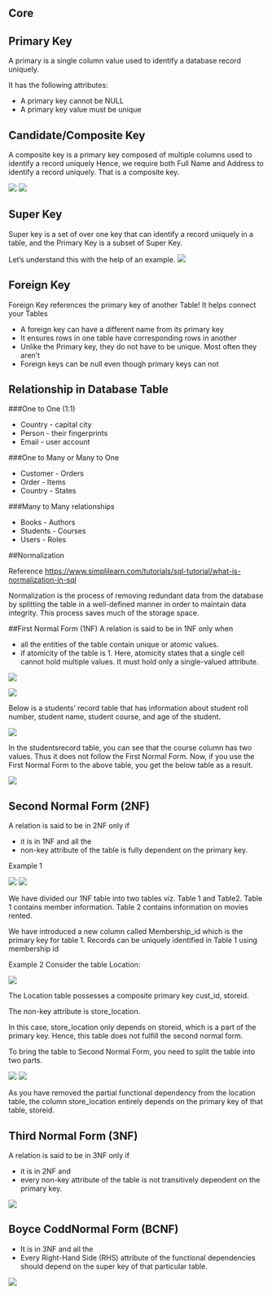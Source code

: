 ## Core

## Primary Key
A primary is a single column value used to identify a database record uniquely.

It has the following attributes: 
* A primary key cannot be NULL
* A primary key value must be unique

## Candidate/Composite Key
A composite key is a primary key composed of multiple columns used to identify a record uniquely
Hence, we require both Full Name and Address to identify a record uniquely. That is a composite key.

![](../../images/database/CompositeKey.png)
![](../../images/database/candidatekey.png)


## Super Key
Super key is a set of over one key that can identify a record uniquely in a table, and the Primary Key is a subset of Super Key.

Let’s understand this with the help of an example.
![](../../images/database/superkey.png)



## Foreign Key
Foreign Key references the primary key of another Table! It helps connect your Tables

* A foreign key can have a different name from its primary key
* It ensures rows in one table have corresponding rows in another
* Unlike the Primary key, they do not have to be unique. Most often they aren’t
* Foreign keys can be null even though primary keys can not



## Relationship in Database Table

###One to One (1:1)

* Country - capital city
* Person - their fingerprints
* Email - user account

###One to Many or Many to One
* Customer - Orders
* Order - Items
* Country - States

###Many to Many relationships
* Books - Authors
* Students - Courses
* Users - Roles


##Normalization

Reference https://www.simplilearn.com/tutorials/sql-tutorial/what-is-normalization-in-sql


Normalization is the process of removing redundant data from the database by splitting the table in a well-defined manner in order to maintain data integrity. This process saves much of the storage space.

##First Normal Form (1NF)
A relation is said to be in 1NF only when 
* all the entities of the table contain unique or atomic values.
* if atomicity of the table is 1.
  Here, atomicity states that a single cell cannot hold multiple values. 
  It must hold only a single-valued attribute.

![](../../images/database/1NF_eg_3.png)

![](../../images/database/1NF.png)

Below is a students’ record table that has information about student roll number, student name, student course, and age of the student.

![](../../images/database/1NF_eg_1.png)


In the studentsrecord table, you can see that the course column has two values. Thus it does not follow the First Normal Form. Now, if you use the First Normal Form to the above table, you get the below table as a result.

![](../../images/database/1NF_eg_2.png)


## Second Normal Form (2NF)
A relation is said to be in 2NF only if 
* it is in 1NF and all the 
* non-key attribute of the table is fully dependent on the primary key.

Example 1

![](../../images/database/2NF_Table1.png)
![](../../images/database/2NF_Table2.png)

We have divided our 1NF table into two tables viz. Table 1 and Table2. Table 1 contains member information. Table 2 contains information on movies rented.

We have introduced a new column called Membership_id which is the primary key for table 1. Records can be uniquely identified in Table 1 using membership id

Example 2
Consider the table Location:

![](../../images/database/2NF_eg_1.png)

The Location table possesses a composite primary key cust_id, storeid. 

The non-key attribute is store_location. 

In this case, store_location only depends on storeid, which is a part of the primary key. Hence, this table does not fulfill the second normal form.

To bring the table to Second Normal Form, you need to split the table into two parts.

![](../../images/database/2NF_eg_2.png)
![](../../images/database/2NF_eg_3.png)

As you have removed the partial functional dependency from the location table, the column store_location entirely depends on the primary key of that table, storeid.


## Third Normal Form (3NF)
A relation is said to be in 3NF only if 
* it is in 2NF and 
* every non-key attribute of the table is not transitively dependent on the primary key.

![](../../images/database/3NF_eg_1.png)

## Boyce CoddNormal Form (BCNF)
* It is in 3NF and all the
* Every Right-Hand Side (RHS) attribute of the functional dependencies should depend on the super key of that particular table.

![](../../images/database/bcnf_eg_1.png)
